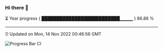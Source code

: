 ### Hi there 👋

⏳ Year progress { ██████████████████████████▁▁▁▁ } 86.86 %

---

⏰ Updated on Mon, 14 Nov 2022 00:46:56 GMT

![Progress Bar CI](https://github.com/Shyam-Makwana/GitHub-Actions-Demo/workflows/Progress%20Bar%20CI/badge.svg)

